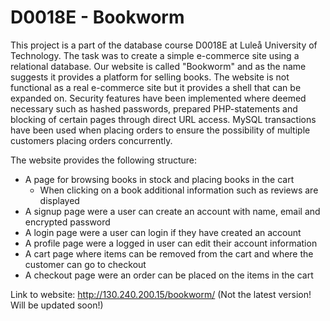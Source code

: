 # D0018E - Bookworm
This project is a part of the database course D0018E at Luleå University of Technology. The task was to create a simple e-commerce site using a relational database. Our website is called "Bookworm" and as the name suggests it provides a platform for selling books. The website is not functional as a real e-commerce site but it provides a shell that can be expanded on. Security features have been implemented where deemed necessary such as hashed passwords, prepared PHP-statements and blocking of certain pages through direct URL access. MySQL transactions have been used when placing orders to ensure the possibility of multiple customers placing orders concurrently.

The website provides the following structure:
- A page for browsing books in stock and placing books in the cart
  - When clicking on a book additional information such as reviews are displayed
- A signup page were a user can create an account with name, email and encrypted password
- A login page were a user can login if they have created an account
- A profile page were a logged in user can edit their account information
- A cart page where items can be removed from the cart and where the customer can go to checkout
- A checkout page were an order can be placed on the items in the cart

Link to website: http://130.240.200.15/bookworm/ (Not the latest version! Will be updated soon!)
